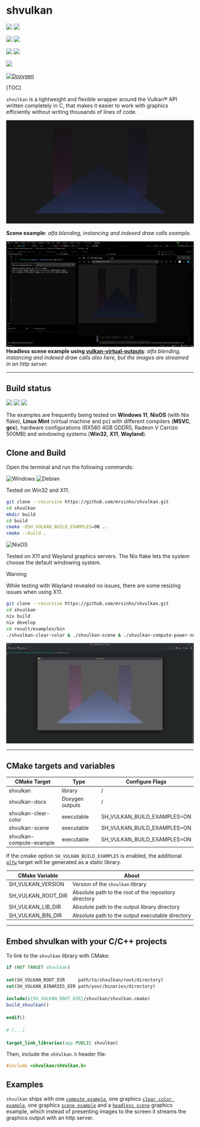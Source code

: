 # shvulkan

![](https://img.shields.io/badge/shvulkan%20|%20SINHO%20SOFTWORKS-3CFADC?style=for-the-badge&logo=&logoColor=white&labelColor=990042)
[![](https://img.shields.io/badge/GitHub_repository-3CFADC?style=for-the-badge&logo=github&logoColor=black)](https://github.com/mrsinho/shvulkan)

![](https://img.shields.io/github/commit-activity/t/mrsinho/shvulkan?style=for-the-badge&label=Total%20commits&color=ac162c)
[![](https://img.shields.io/github/actions/workflow/status/mrsinho/shvulkan/test.yaml?style=for-the-badge&label=Nix%20flake%20check&labelColor=grey)](https://github.com/MrSinho/shvulkan/actions)

![](https://img.shields.io/github/languages/code-size/mrsinho/shvulkan?style=for-the-badge&labelColor=grey&color=5277c3)
![](https://img.shields.io/github/languages/top/mrsinho/shvulkan?style=for-the-badge&label=C%20language%20coverage&color=7d78f2)


![](https://img.shields.io/github/license/mrsinho/shvulkan?style=for-the-badge)

[![Doxygen](https://img.shields.io/badge/API%20Documentation-2C4AA8?style=for-the-badge&logo=doxygen&logoColor=white)](https://mrsinho.github.io/shvulkan-docs/index.html)


[TOC]

`shvulkan` is a lightweight and flexible wrapper around the Vulkan® API written completely in C, that makes it easier to work with graphics efficiently without writing thousands of lines of code.

![](./docs/media/alpha-blending.png)

__Scene example__: *alfa blending, instancing and indexed draw calls example.*

![](./docs/media/scene-headless-overview.png)
__Headless scene example using [vulkan-virtual-outputs](https://github.com/mrsinho/vulkan-virtual-outputs)__: *alfa blending, instancing and indexed draw calls also here, but the images are streamed in an http server.*

---

## Build status 

[![](https://img.shields.io/github/actions/workflow/status/mrsinho/shvulkan/test.yaml?style=for-the-badge&label=Nix%20flake%20check&labelColor=grey)](https://github.com/MrSinho/shvulkan/actions) ![](https://img.shields.io/badge/Written_in_C-3CFADC?style=for-the-badge&logo=c&logoColor=white&labelColor=0AD0DF#.svg)
![](https://img.shields.io/badge/Compatible_with_C%2b%2b-3CFADC?style=for-the-badge&logo=c%2b%2b&logoColor=white&labelColor=0AD0DF#.svg)

The examples are frequently being tested on **Windows 11**, **NixOS** (with Nix flake), **Linux Mint** (virtual machine and pc) with different compilers (**MSVC**, **gcc**), hardware configurations (RX580 4GB GDDR5, Radeon V Carrizo 500MB) and windowing systems (**Win32**, **X11**, **Wayland**).

## Clone and Build

Open the terminal and run the following commands:

![Windows](https://a11ybadges.com/badge?logo=windows) ![Debian](https://a11ybadges.com/badge?logo=debian)

Tested on Win32 and X11.

```bash
git clone --recursive https://github.com/mrsinho/shvulkan.git
cd shvulkan
mkdir build
cd build
cmake -DSH_VULKAN_BUILD_EXAMPLES=ON ..
cmake --build .
```

![NixOS](https://a11ybadges.com/badge?logo=nixos)

Tested on X11 and Wayland graphics servers. The Nix flake lets the system choose the default windowing system.

> [!WARNING]
> While testing with Wayland revealed no issues, there are some resizing issues when using X11.

```bash
git clone --recursive https://github.com/mrsinho/shvulkan.git
cd shvulkan
nix build
nix develop
cd result/examples/bin
./shvulkan-clear-color & ./shvulkan-scene & ./shvulkan-compute-power-numbers
```

![NixOS Wayland](./docs/media/nixos-wayland-scene.png)

---

## CMake targets and variables

| CMake Target                   | Type            | Configure Flags             |
|--------------------------------|-----------------|-----------------------------|
| shvulkan                       | library         | /                           |
| shvulkan-docs                  | Doxygen outputs | /                           |
| shvulkan-clear-color           | executable      | SH_VULKAN_BUILD_EXAMPLES=ON |
| shvulkan-scene                 | executable      | SH_VULKAN_BUILD_EXAMPLES=ON |
| shvulkan-compute-example       | executable      | SH_VULKAN_BUILD_EXAMPLES=ON |

If the cmake option `SH_VULKAN_BUILD_EXAMPLES` is enabled, the additional [`glfw`](https://github.com/glfw/glfw) target will be generated as a static library.

| CMake Variable                 | About                                                  |
|--------------------------------|--------------------------------------------------------|
| SH_VULKAN_VERSION              | Version of the `shvulkan` library                      |
| SH_VULKAN_ROOT_DIR             | Absolute path to the root of the repository directory  |
| SH_VULKAN_LIB_DIR              | Absolute path to the output library directory          |
| SH_VULKAN_BIN_DIR              | Absolute path to the output executable directory       |

---

## Embed shvulkan with your C/C++ projects

To link to the `shvulkan` library with CMake:

```cmake
if (NOT TARGET shvulkan)

set(SH_VULKAN_ROOT_DIR     path/to/shvulkan/root/directory)
set(SH_VULKAN_BINARIES_DIR path/your/binaries/directory)

include(${SH_VULKAN_ROOT_DIR}/shvulkan/shvulkan.cmake)
build_shvulkan()

endif()

# [...]

target_link_libraries(app PUBLIC shvulkan)

```

Then, include the `shVulkan.h` header file:

```c
#include <shvulkan/shVulkan.h>
```

## Examples

`shvulkan` ships with one [`compute example`](https://github.com/mrsinho/shvulkan/tree/main/examples/src/compute/power-numbers.c), one graphics [`clear color example`](https://github.com/mrsinho/shvulkan/tree/main/examples/src/graphics/clear-color.c), one graphics [`scene example`](https://github.com/mrsinho/shvulkan/tree/main/examples/src/graphics/scene.c) and a [`headless scene`](https://github.com/mrsinho/shvulkan/tree/main/examples/src/graphics/clear-color.c) graphics example, which instead of presenting images to the screen it streams the graphics output with an http server. 
